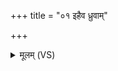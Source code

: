 +++
title = "०१ इहैव ध्रुवाम्"

+++
<details><summary>मूलम् (VS)</summary>

इ॒हैव ध्रु॒वां नि मि॑नोमि॒ शालां॒ क्षेमे॑ तिष्ठाति घृ॒तमु॒क्षमा॑णा। तां त्वा॑ शाले॒ सर्व॑वीराः सु॒वीरा॒ अरि॑ष्टवीरा॒ उप॒ सं च॑रेम ॥
</details>